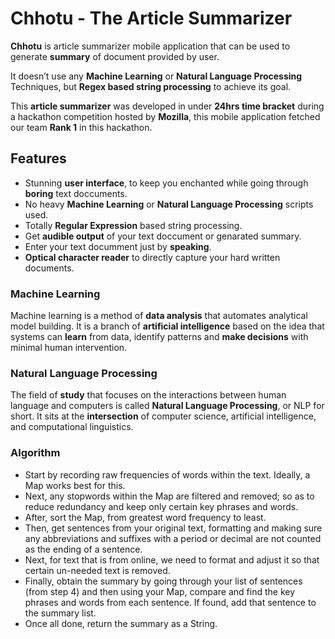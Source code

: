 # Chhotu - The Article Summarizer

**Chhotu** is article summarizer mobile application that can be used to generate **summary** of document provided by user.

It doesn’t use any **Machine Learning** or **Natural Language Processing** Techniques, but **Regex based string processing** to achieve its goal. 

This **article summarizer** was developed in under **24hrs time bracket** during a hackathon competition hosted by **Mozilla**, 
this mobile application fetched our team **Rank 1** in this hackathon. 

## Features
-	Stunning **user interface**, to keep you enchanted while going through **boring** text doccuments.
-	No heavy **Machine Learning** or **Natural Language Processing** scripts used.
-	Totally **Regular Expression** based string processing.
-	Get **audible output** of your text doccument or genarated summary.
- Enter your text documment just by **speaking**.
-	**Optical character reader** to directly capture your hard written documents.

### Machine Learning
Machine learning is a method of **data analysis** that automates analytical model building. It is a branch of **artificial intelligence** based on the idea that systems can **learn** from data, identify patterns and **make decisions** with minimal human intervention.

### Natural Language Processing
The field of **study** that focuses on the interactions between human language and computers is called **Natural Language Processing**, or NLP for short. It sits at the **intersection** of computer science, artificial intelligence, and computational linguistics.

### Algorithm
- Start by recording raw frequencies of words within the text. Ideally, a Map works best for this.
- Next, any stopwords within the Map are filtered and removed; so as to reduce redundancy and keep only certain key phrases and words.
- After, sort the Map, from greatest word frequency to least.
- Then, get sentences from your original text, formatting and making sure any abbreviations and suffixes with a period or decimal are not counted as the ending of a sentence.
- Next, for text that is from online, we need to format and adjust it so that certain un-needed text is removed.
- Finally, obtain the summary by going through your list of sentences (from step 4) and then using your Map, compare and find the key phrases and words from each sentence. If found, add that sentence to the summary list.
- Once all done, return the summary as a String.
